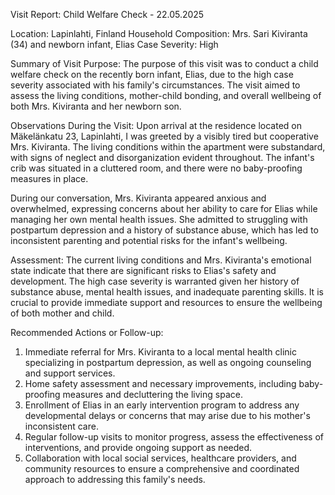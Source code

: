  Visit Report: Child Welfare Check - 22.05.2025

Location: Lapinlahti, Finland
Household Composition: Mrs. Sari Kiviranta (34) and newborn infant, Elias
Case Severity: High

Summary of Visit Purpose:
The purpose of this visit was to conduct a child welfare check on the recently born infant, Elias, due to the high case severity associated with his family's circumstances. The visit aimed to assess the living conditions, mother-child bonding, and overall wellbeing of both Mrs. Kiviranta and her newborn son.

Observations During the Visit:
Upon arrival at the residence located on Mäkelänkatu 23, Lapinlahti, I was greeted by a visibly tired but cooperative Mrs. Kiviranta. The living conditions within the apartment were substandard, with signs of neglect and disorganization evident throughout. The infant's crib was situated in a cluttered room, and there were no baby-proofing measures in place.

During our conversation, Mrs. Kiviranta appeared anxious and overwhelmed, expressing concerns about her ability to care for Elias while managing her own mental health issues. She admitted to struggling with postpartum depression and a history of substance abuse, which has led to inconsistent parenting and potential risks for the infant's wellbeing.

Assessment:
The current living conditions and Mrs. Kiviranta's emotional state indicate that there are significant risks to Elias's safety and development. The high case severity is warranted given her history of substance abuse, mental health issues, and inadequate parenting skills. It is crucial to provide immediate support and resources to ensure the wellbeing of both mother and child.

Recommended Actions or Follow-up:
1. Immediate referral for Mrs. Kiviranta to a local mental health clinic specializing in postpartum depression, as well as ongoing counseling and support services.
2. Home safety assessment and necessary improvements, including baby-proofing measures and decluttering the living space.
3. Enrollment of Elias in an early intervention program to address any developmental delays or concerns that may arise due to his mother's inconsistent care.
4. Regular follow-up visits to monitor progress, assess the effectiveness of interventions, and provide ongoing support as needed.
5. Collaboration with local social services, healthcare providers, and community resources to ensure a comprehensive and coordinated approach to addressing this family's needs.